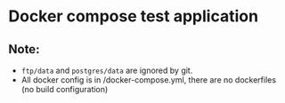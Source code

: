 # Docker compose test application
## Note:
- `ftp/data` and `postgres/data` are ignored by git.
- All docker config is in /docker-compose.yml, there are no dockerfiles (no build configuration) 